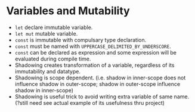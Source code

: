 # Variables and Mutability

- `let` declare immutable variable.
- `let mut` mutable variable.
- `const` is immutable with compulsary type declaration.
- `const` must be named with `UPPERCASE_DELIMITED_BY_UNDERSCORE`.
- `const` can be declared as expression and some expression will be evaluated during compile time. 
- Shadowing creates transformation of a variable, regardless of its immutability and datatype.
- Shadowing is scope dependent. (i.e. shadow in inner-scope does not influence shadow in outer-scope; shadow in outer-scope influence shadow in inner-scope)
- Shadowing is useful trick to avoid writing extra variable of same name. (?still need see actual example of its usefulness thru project)
